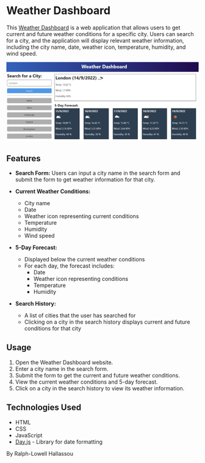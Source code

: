 # Weather Dashboard

This <a href=''>Weather Dashboard</a> is a web application that allows users to get current and future weather conditions for a specific city. Users can search for a city, and the application will display relevant weather information, including the city name, date, weather icon, temperature, humidity, and wind speed.

<p><img src=./assets/img/10-server-side-apis-challenge-demo.png alt='Weatherboard App Image'></p>

## Features

- **Search Form:** Users can input a city name in the search form and submit the form to get weather information for that city.

- **Current Weather Conditions:**
  - City name
  - Date
  - Weather icon representing current conditions
  - Temperature
  - Humidity
  - Wind speed

- **5-Day Forecast:**
  - Displayed below the current weather conditions
  - For each day, the forecast includes:
    - Date
    - Weather icon representing conditions
    - Temperature
    - Humidity

- **Search History:**
  - A list of cities that the user has searched for
  - Clicking on a city in the search history displays current and future conditions for that city

## Usage

1. Open the Weather Dashboard website.
2. Enter a city name in the search form.
3. Submit the form to get the current and future weather conditions.
4. View the current weather conditions and 5-day forecast.
5. Click on a city in the search history to view its weather information.

## Technologies Used

- HTML
- CSS
- JavaScript
- [Day.js](https://day.js.org/) - Library for date formatting

By Ralph-Lowell Hallassou